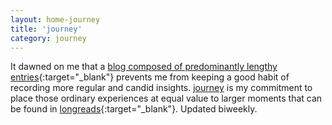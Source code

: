 ```yaml
---
layout: home-journey
title: 'journey'
category: journey
---
```


It dawned on me that a [blog composed of predominantly lengthy entries](https://jinyoungsjourney.wordpress.com/){:target="_blank"} prevents me from keeping a good habit of recording more regular and candid insights. [journey](https://jinyoung.xyz/journey/) is my commitment to place those ordinary experiences at equal value to larger moments that can be found in [longreads](https://jinyoung.xyz/longreads/){:target="_blank"}. Updated biweekly.
